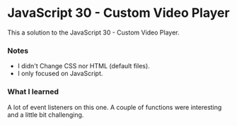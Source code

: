 # JavaScript 30 - Custom Video Player

This a solution to the JavaScript 30 - Custom Video Player.


### Notes

- I didn't Change CSS nor HTML (default files).
- I only focused on JavaScript.

### What I learned

A lot of event listeners on this one. A couple of functions were interesting and a little bit challenging.